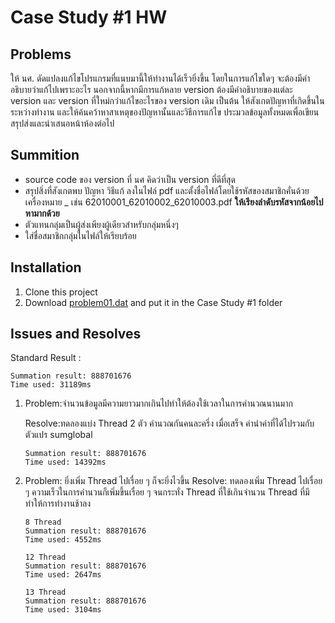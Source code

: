 # Case Study #1 HW

## Problems
ให้ นศ. ดัดแปลงแก้ไขโปรแกรมที่แนบมานี้ให้ทำงานได้เร็วยิ่งขึ้น 
โดยในการแก้ไขใดๆ จะต้องมีคำอธิบายว่าแก้ไปเพราะอะไร นอกจากนี้หากมีการแก้หลาย version ต้องมีคำอธิบายของแต่ละ version และ version ที่ใหม่กว่าแก้ไขอะไรของ version เดิม เป็นต้น
ให้สังเกตปัญหาที่เกิดขึ้นในระหว่างทำงาน และให้ค้นคว้าหาสาเหตุของปัญหานั้นและวิธีการแก้ไข 
ประมวลข้อมูลทั้งหมดเพื่อเขียนสรุปส่งและนำเสนอหน้าห้องต่อไป

## Summition
- source code ของ version ที่ นศ คิดว่าเป็น version ที่ดีที่สุด
- สรุปสิ่งที่สังเกตพบ ปัญหา วิธีแก้ ลงในไฟล์ pdf และตั้งชื่อไฟล์โดยใช้รหัสของสมาชิกคั่นด้วยเครื่องหมาย _ เช่น 62010001_62010002_62010003.pdf **ให้เรียงลำดับรหัสจากน้อยไปหามากด้วย**
- ตัวแทนกลุ่มเป็นผู้ส่งเพียงผู้เดียวสำหรับกลุ่มหนึ่งๆ
- ใส่ชื่อสมาชิกกลุ่มในไฟล์ให้เรียบร้อย

## Installation
<!-- How to install this project -->

1. Clone this project
2. Download [problem01.dat](https://goedu.kmitl.ac.th/pluginfile.php/62913/mod_assign/introattachment/0/Problem01.rar?forcedownload=1) and put it in the Case Study #1 folder

## Issues and Resolves
<!-- Note some problem in Issues then note it here. the How to solve can be left blank 
     
Example

0. Problem: I am too handsome.

   Resolve: Check the mirror.
-->

Standard Result :
```
Summation result: 888701676
Time used: 31189ms
```

1. Problem:จำนวนข้อมูลมีความยาวมากเกินไปทำให้ต้องใช้เวลาในการคำนวณนานมาก

   Resolve:ทดลองแบ่ง Thread 2 ตัว คำนวณกันคนละครึ่ง เมื่อเสร็จ ค่านำค่าที่ได้ไปรวมกับตัวแปร sumglobal

     ``` 
     Summation result: 888701676
     Time used: 14392ms
     ```
2. Problem: ยิ่งเพิ่ม Thread ไปเรื่อย ๆ ก็จะยิ่งไวขึ้น
   Resolve: ทดลองเพิ่ม Thread ไปเรื่อย ๆ ความเร็วในการคำนวนก็เพิ่มขึ้นเรื่อย ๆ จนกระทั่ง Thread ที่ใช้เกินจำนวน Thread ที่มี ทำให้การทำงานช้าลง
   
   ``` 
   8 Thread
   Summation result: 888701676
   Time used: 4552ms

   12 Thread
   Summation result: 888701676
   Time used: 2647ms
   
   13 Thread
   Summation result: 888701676
   Time used: 3104ms
   ```